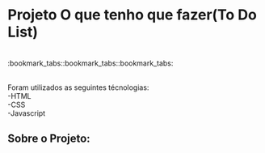 <h1>Projeto O que tenho que fazer(To Do List)</h1>
<br>
:bookmark_tabs::bookmark_tabs::bookmark_tabs: <br>
<br>


Foram utilizados as seguintes técnologias: <br>
  -HTML<br>
  -CSS<br>
  -Javascript
   
  <h2>Sobre o Projeto:</h2>
